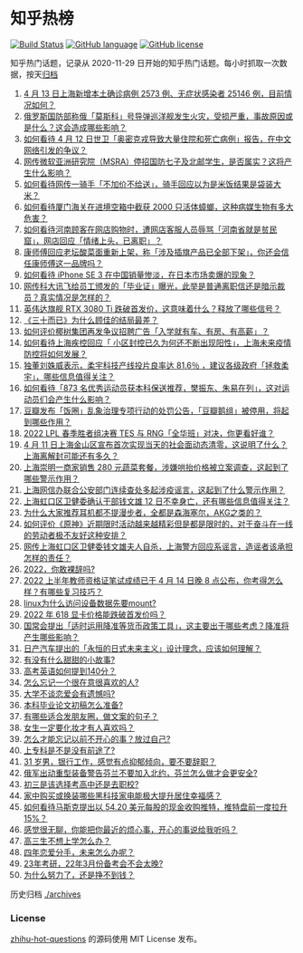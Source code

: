 # 知乎热榜
[![Build Status](https://github.com/ToWeLong/zhihu-hot-questions/workflows/CI/badge.svg)](https://github.com/ToWeLong/zhihu-hot-questions/actions)
[![GitHub language](https://img.shields.io/badge/language-golang-orange.svg)](https://golang.org/)
[![GitHub license](https://img.shields.io/github/license/ToWeLong/zhihu-hot-questions)](https://github.com/ToWeLong/zhihu-hot-questions/blob/main/LICENSE)

知乎热门话题，记录从 2020-11-29 日开始的知乎热门话题。每小时抓取一次数据，按天[归档](./archives)

<!-- BEGIN -->

1. [4 月 13 日上海新增本土确诊病例 2573 例、无症状感染者 25146 例，目前情况如何？](https://www.zhihu.com/question/527831984)
1. [俄罗斯国防部称俄「莫斯科」号导弹巡洋舰发生火灾，受损严重，事故原因或是什么？这会造成哪些影响？](https://www.zhihu.com/question/527849848)
1. [如何看待 4 月 12 日世卫「奥密克戎导致大量住院和死亡病例」报告，在中文网络引发的争议？](https://www.zhihu.com/question/527836681)
1. [网传微软亚洲研究院（MSRA）停招国防七子及北邮学生，是否属实？这将产生什么影响？](https://www.zhihu.com/question/527623669)
1. [如何看待网传一骑手「不加价不给送」，骑手回应以为是米饭结果是袋装大米？](https://www.zhihu.com/question/527706091)
1. [如何看待厦门海关在进境空箱中截获 2000 只活体蟑螂，这种病媒生物有多大危害？](https://www.zhihu.com/question/527885870)
1. [如何看待河南顾客在网店购物时，遭网店客服人员辱骂「河南省就是贫民窟」，网店回应「情绪上头，已离职」？](https://www.zhihu.com/question/527723691)
1. [康师傅回应老坛酸菜面重新上架，称「涉及插旗产品已全部下架」，你还会信任康师傅这一品牌吗？](https://www.zhihu.com/question/527765398)
1. [如何看待 iPhone SE 3 在中国销量惨淡，在日本市场卖爆的现象？](https://www.zhihu.com/question/527494223)
1. [网传科大讯飞给员工颁发的「毕业证」曝光，此举是普通离职信还是暗示裁员？真实情况是怎样的？](https://www.zhihu.com/question/527666318)
1. [英伟达旗舰 RTX 3080 Ti 跌破首发价，这意味着什么？释放了哪些信号？](https://www.zhihu.com/question/527324786)
1. [《三十而已》为什么顾佳的结局最差？](https://www.zhihu.com/question/521558496)
1. [如何评价椰树集团再发争议招聘广告「入学就有车、有房、有高薪」？](https://www.zhihu.com/question/527847120)
1. [如何看待上海疾控回应「 小区封控已久为何还不断出现阳性」，上海未来疫情防控将如何发展？](https://www.zhihu.com/question/527850560)
1. [独董刘姝威表示，柔宇科技产线投片良率达 81.6％ ，建议各级政府「拯救柔宇」，哪些信息值得关注？](https://www.zhihu.com/question/527700980)
1. [如何看待「873 名优秀运动员获本科保送推荐，樊振东、朱易在列」，这对运动员们会产生什么影响？](https://www.zhihu.com/question/527703296)
1. [豆瓣发布「饭圈」乱象治理专项行动的处罚公告，「豆瓣鹅组」被停用，将起到哪些作用？](https://www.zhihu.com/question/527907455)
1. [2022 LPL 春季胜者组决赛 TES 与 RNG「全华班」对决，你更看好谁？](https://www.zhihu.com/question/527833502)
1. [4 月 11 日上海金山区宣布首次实现当天的社会面动态清零，这说明了什么？上海离解封可能还有多久？](https://www.zhihu.com/question/527745814)
1. [上海崇明一商家销售 280 元蔬菜套餐，涉嫌哄抬价格被立案调查，这起到了哪些警示作用？](https://www.zhihu.com/question/527889437)
1. [上海网信办联合公安部门连续查处多起涉疫谣言，这起到了什么警示作用？](https://www.zhihu.com/question/527757714)
1. [上海虹口区卫健委确认干部钱文雄 12 日不幸身亡，还有哪些信息值得关注？](https://www.zhihu.com/question/527922446)
1. [为什么大家推荐耳机都不提漫步者，全都是森海塞尔，AKG之类的？](https://www.zhihu.com/question/323917612)
1. [如何评价《原神》近期限时活动越来越精彩但是都是限时的，对于奋斗在一线的劳动者极不友好这种安排？](https://www.zhihu.com/question/527887447)
1. [网传上海虹口区卫健委钱文雄夫人自杀，上海警方回应系谣言，造谣者该承担怎样的责任？](https://www.zhihu.com/question/527787009)
1. [2022，你敢裸辞吗?](https://www.zhihu.com/question/527273961)
1. [2022 上半年教师资格证笔试成绩已于 4 月 14 日晚 8 点公布，你考得怎么样？有哪些复习技巧？](https://www.zhihu.com/question/527952721)
1. [linux为什么访问设备数据先要mount?](https://www.zhihu.com/question/524667726)
1. [2022 年 618 显卡价格能跌破首发价吗？](https://www.zhihu.com/question/522174282)
1. [国常会提出「适时运用降准等货币政策工具」，这主要出于哪些考虑？降准将产生哪些影响？](https://www.zhihu.com/question/527834152)
1. [日产汽车提出的「永恒的日式未来主义」设计理念，应该如何理解？](https://www.zhihu.com/question/527575542)
1. [有没有什么甜甜的小故事?](https://www.zhihu.com/question/435660779)
1. [高考英语如何提到140分？](https://www.zhihu.com/question/357234340)
1. [怎么忘记一个很在意很喜欢的人?](https://www.zhihu.com/question/526751888)
1. [大学不谈恋爱会有遗憾吗?](https://www.zhihu.com/question/527785208)
1. [本科毕业论文初稿怎么准备?](https://www.zhihu.com/question/518190562)
1. [有哪些适合发朋友圈，做文案的句子？](https://www.zhihu.com/question/503429277)
1. [女生一定要化妆才有人喜欢吗？](https://www.zhihu.com/question/527640106)
1. [怎么才能忘记以前不开心的事？放过自己?](https://www.zhihu.com/question/527836510)
1. [上专科是不是没有前途了?](https://www.zhihu.com/question/526916854)
1. [31 岁男，银行工作，感觉有点抑郁倾向，要不要辞职？](https://www.zhihu.com/question/527296180)
1. [俄军出动重型装备警告芬兰不要加入北约，芬兰怎么做才会更安全?](https://www.zhihu.com/question/527678446)
1. [初三是该选择考高中还是去职校?](https://www.zhihu.com/question/527078861)
1. [家中购买或换装哪些黑科技家电能极大提升居住幸福感？](https://www.zhihu.com/question/527656905)
1. [如何看待马斯克提出以 54.20 美元每股的现金收购推特，推特盘前一度拉升 15%？](https://www.zhihu.com/question/527937424)
1. [感觉很无聊，你能把你最近的烦心事，开心的事说给我听吗？](https://www.zhihu.com/question/527916385)
1. [高三生不想上学怎么办？](https://www.zhihu.com/question/527485156)
1. [四年恋爱分手，未来怎么办呢？](https://www.zhihu.com/question/527848070)
1. [23年考研，22年3月份备考会不会太晚?](https://www.zhihu.com/question/527538964)
1. [为什么努力了，还是挣不到钱？](https://www.zhihu.com/question/527316827)

<!-- END -->

历史归档 [./archives](./archives)


### License
[zhihu-hot-questions](https://github.com/towelong/zhihu-hot-questions) 的源码使用 MIT License 发布。